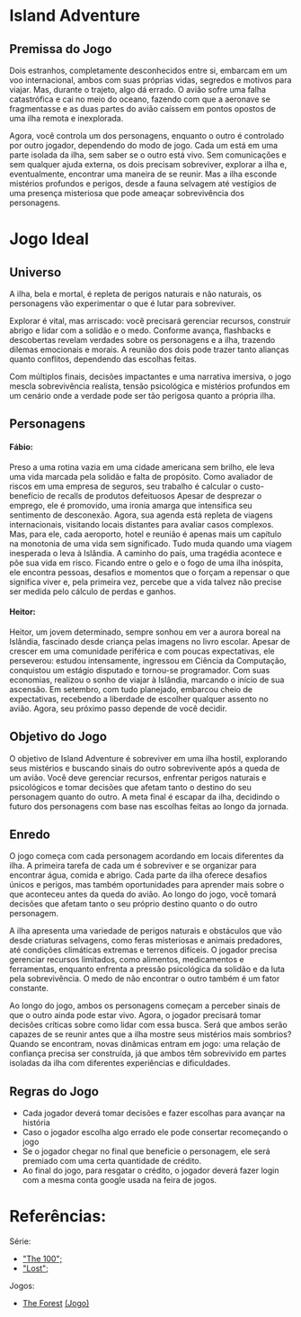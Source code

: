 
# Island Adventure

## Premissa do Jogo
 
Dois estranhos, completamente desconhecidos entre si, embarcam em um voo internacional, ambos com suas próprias vidas, segredos e motivos para viajar. Mas, durante o trajeto, algo dá errado. O avião sofre uma falha catastrófica e cai no meio do oceano, fazendo com que a aeronave se fragmentasse e as duas partes do avião caíssem em pontos opostos de uma ilha remota e inexplorada.

Agora, você controla um dos personagens, enquanto o outro é controlado por outro jogador, dependendo do modo de jogo. Cada um está em uma parte isolada da ilha, sem saber se o outro está vivo. Sem comunicações e sem qualquer ajuda externa, os dois precisam sobreviver, explorar a ilha e, eventualmente, encontrar uma maneira de se reunir. Mas a ilha esconde mistérios profundos e perigos, desde a fauna selvagem até vestígios de uma presença misteriosa que pode ameaçar sobrevivência dos personagens.

# Jogo Ideal

## Universo

A ilha, bela e mortal, é repleta de perigos naturais e não naturais, os personagens vão experimentar o que é lutar para sobreviver.

Explorar é vital, mas arriscado: você precisará gerenciar recursos, construir abrigo e lidar com a solidão e o medo. Conforme avança, flashbacks e descobertas revelam verdades sobre os personagens e a ilha, trazendo dilemas emocionais e morais. A reunião dos dois pode trazer tanto alianças quanto conflitos, dependendo das escolhas feitas.

Com múltiplos finais, decisões impactantes e uma narrativa imersiva, o jogo mescla sobrevivência realista, tensão psicológica e mistérios profundos em um cenário onde a verdade pode ser tão perigosa quanto a própria ilha.

## Personagens

#### Fábio:
Preso a uma rotina vazia em uma cidade americana sem brilho, ele leva uma vida marcada pela solidão e falta de propósito. Como avaliador de riscos em uma empresa de seguros, seu trabalho é calcular o custo-benefício de recalls de produtos defeituosos Apesar de desprezar o emprego, ele é promovido, uma ironia amarga que intensifica seu sentimento de desconexão. Agora, sua agenda está repleta de viagens internacionais, visitando locais distantes para avaliar casos complexos. Mas, para ele, cada aeroporto, hotel e reunião é apenas mais um capítulo na monotonia de uma vida sem significado.
Tudo muda quando uma viagem inesperada o leva à Islândia. A caminho do país, uma tragédia acontece e põe sua vida em risco. Ficando entre o gelo e o fogo de uma ilha inóspita, ele encontra pessoas, desafios e momentos que o forçam a repensar o que significa viver e, pela primeira vez, percebe que a vida talvez não precise ser medida pelo cálculo de perdas e ganhos.


#### Heitor: 

Heitor, um jovem determinado, sempre sonhou em ver a aurora boreal na Islândia, fascinado desde criança pelas imagens no livro escolar. Apesar de crescer em uma comunidade periférica e com poucas expectativas, ele perseverou: estudou intensamente, ingressou em Ciência da Computação, conquistou um estágio disputado e tornou-se programador. Com suas economias, realizou o sonho de viajar à Islândia, marcando o início de sua ascensão. Em setembro, com tudo planejado, embarcou cheio de expectativas, recebendo a liberdade de escolher qualquer assento no avião. Agora, seu próximo passo depende de você decidir.

## Objetivo do Jogo
O objetivo de Island Adventure é sobreviver em uma ilha hostil, explorando seus mistérios e buscando sinais do outro sobrevivente após a queda de um avião. Você deve gerenciar recursos, enfrentar perigos naturais e psicológicos e tomar decisões que afetam tanto o destino do seu personagem quanto do outro. A meta final é escapar da ilha, decidindo o futuro dos personagens com base nas escolhas feitas ao longo da jornada.



## Enredo

O jogo começa com cada personagem acordando em locais diferentes da ilha. A primeira tarefa de cada um é sobreviver e se organizar para encontrar água, comida e abrigo. Cada parte da ilha oferece desafios únicos e perigos, mas também oportunidades para aprender mais sobre o que aconteceu antes da queda do avião. Ao longo do jogo, você tomará decisões que afetam tanto o seu próprio destino quanto o do outro personagem. 

A ilha apresenta uma variedade de perigos naturais e obstáculos que vão desde criaturas selvagens, como feras misteriosas e animais predadores, até condições climáticas extremas e terrenos difíceis. O jogador precisa gerenciar recursos limitados, como alimentos, medicamentos e ferramentas, enquanto enfrenta a pressão psicológica da solidão e da luta pela sobrevivência. O medo de não encontrar o outro também é um fator constante.

Ao longo do jogo, ambos os personagens começam a perceber sinais de que o outro ainda pode estar vivo. Agora, o jogador precisará tomar decisões críticas sobre como lidar com essa busca. Será que ambos serão capazes de se reunir antes que a ilha mostre seus mistérios mais sombrios? Quando se encontram, novas dinâmicas entram em jogo: uma relação de confiança precisa ser construída, já que ambos têm sobrevivido em partes isoladas da ilha com diferentes experiências e dificuldades.





## Regras do Jogo

* Cada jogador deverá tomar decisões e fazer escolhas para avançar na história
* Caso o jogador escolha algo errado ele pode consertar recomeçando o jogo
* Se o jogador chegar no final que beneficie o personagem, ele será premiado com uma certa quantidade de crédito.
* Ao final do jogo, para resgatar o crédito, o jogador deverá fazer login com a mesma conta google usada na feira de jogos.
  

# Referências:

Série:
* [ "The 100";](https://pt.wikipedia.org/wiki/The_100_(s%C3%A9rie_de_televis%C3%A3o))
* [ "Lost";](https://pt.wikipedia.org/wiki/Lost_(s%C3%A9rie_de_televis%C3%A3o))


Jogos:
* [The Forest](https://pt.wikipedia.org/wiki/The_Forest_(jogo_eletr%C3%B4nico)) [(Jogo)](https://store.steampowered.com/app/242760/The_Forest/)
